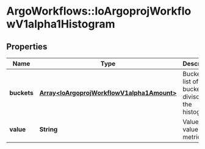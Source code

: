 # ArgoWorkflows::IoArgoprojWorkflowV1alpha1Histogram

## Properties
Name | Type | Description | Notes
------------ | ------------- | ------------- | -------------
**buckets** | [**Array&lt;IoArgoprojWorkflowV1alpha1Amount&gt;**](IoArgoprojWorkflowV1alpha1Amount.md) | Buckets is a list of bucket divisors for the histogram | 
**value** | **String** | Value is the value of the metric | 


